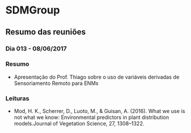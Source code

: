 # SDMGroup

## Resumo das reuniões

### Dia 013 - 08/06/2017

### Resumo

- Apresentação do Prof. Thiago sobre o uso de variáveis derivadas de Sensoriamento Remoto para ENMs

### Leituras

- Mod, H. K., Scherrer, D., Luoto, M., & Guisan, A. (2016). What we use is not what we know: Environmental predictors in plant distribution models.Journal of Vegetation Science, 27, 1308–1322.

